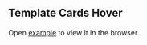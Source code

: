 ## Template Cards Hover 

Open [example](https://damenor.github.io/template-cards-hover) to view it in the browser.